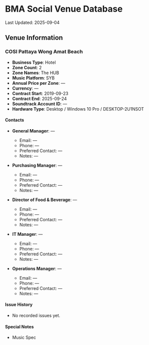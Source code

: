 # BMA Social Venue Database

Last Updated: 2025-09-04

## Venue Information

### COSI Pattaya Wong Amat Beach
- **Business Type**: Hotel
- **Zone Count**: 2
- **Zone Names**: The HUB
- **Music Platform**: SYB
- **Annual Price per Zone**: —
- **Currency**: —
- **Contract Start**: 2019-09-23
- **Contract End**: 2025-09-24
- **Soundtrack Account ID**: —
- **Hardware Type**: Desktop / Windows 10 Pro / DESKTOP-2U1NSOT

#### Contacts
- **General Manager**: —
  - Email: —
  - Phone: —
  - Preferred Contact: —
  - Notes: —

- **Purchasing Manager**: —
  - Email: —
  - Phone: —
  - Preferred Contact: —
  - Notes: —

- **Director of Food & Beverage**: —
  - Email: —
  - Phone: —
  - Preferred Contact: —
  - Notes: —

- **IT Manager**: —
  - Email: —
  - Phone: —
  - Preferred Contact: —
  - Notes: —

- **Operations Manager**: —
  - Email: —
  - Phone: —
  - Preferred Contact: —
  - Notes: —

#### Issue History
- No recorded issues yet.

#### Special Notes
- Music Spec
